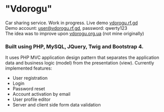 # "Vdorogu"
Car sharing service. Work in progress.
Live demo [vdorogu.rf.gd](http://vdorogu.rf.gd) <br />
Demo account: user@vdorogu.rf.gd, password: qwerty123 <br />
The idea was to improve upon [vdorogu.org.ua](http://vdorogu.org.ua) (not mine originally)
### Built using PHP, MySQL, JQuery, Twig and Bootstrap 4.
It uses PHP MVC application design pattern that separates the application data and business logic (model) from the presentation (view).
Currently implemented features:
- User registration
- Login
- Password reset
- Account activation by email
- User profile editor
- Server and client side form data validation
